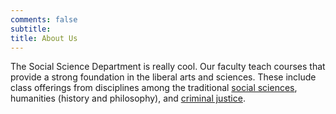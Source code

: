 ```yaml
---
comments: false
subtitle: 
title: About Us
---
```


The Social Science Department is really cool. Our faculty teach courses that provide a strong foundation in the liberal arts and sciences. These include class offerings from disciplines among the traditional [social sciences](https://lowercolumbia.edu/programs/social-science.php), humanities (history and philosophy), and [criminal justice](https://lowercolumbia.edu/programs/criminal-justice.php).